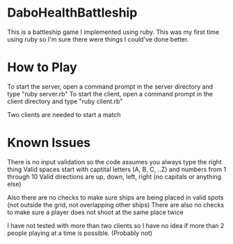 DaboHealthBattleship
====================

This is a battleship game I implemented using ruby. This was my first time using ruby so I'm sure there were things I could've done better.

How to Play
====================
To start the server, open a command prompt in the server directory and type "ruby server.rb"
To start the client, open a command prompt in the client directory and type "ruby client.rb"

Two clients are needed to start a match


Known Issues
====================
There is no input validation so the code assumes you always type the right thing
Valid spaces start with captital letters (A, B, C, ..Z) and numbers from 1 through 10
Valid directions are up, down, left, right (no capitals or anything else)

Also there are no checks to make sure ships are being placed in valid spots (not outside the grid, not overlapping other ships)
There are also no checks to make sure a player does not shoot at the same place twice

I have not tested with more than two clients so I have no idea if more than 2 people playing at a time is possible. (Probably not)
